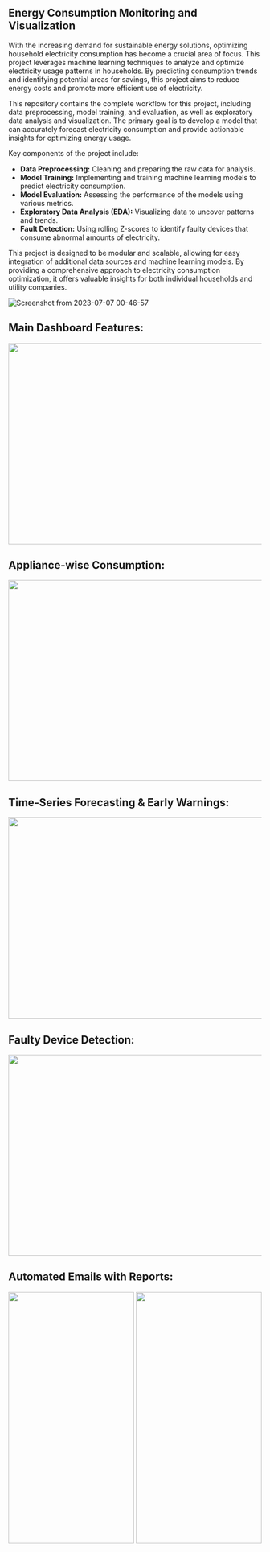 ## Energy Consumption Monitoring and Visualization

With the increasing demand for sustainable energy solutions, optimizing household electricity consumption has become a crucial area of focus. This project leverages machine learning techniques to analyze and optimize electricity usage patterns in households. By predicting consumption trends and identifying potential areas for savings, this project aims to reduce energy costs and promote more efficient use of electricity.

This repository contains the complete workflow for this project, including data preprocessing, model training, and evaluation, as well as exploratory data analysis and visualization. The primary goal is to develop a model that can accurately forecast electricity consumption and provide actionable insights for optimizing energy usage.

Key components of the project include:

- **Data Preprocessing:** Cleaning and preparing the raw data for analysis.
- **Model Training:** Implementing and training machine learning models to predict electricity consumption.
- **Model Evaluation:** Assessing the performance of the models using various metrics.
- **Exploratory Data Analysis (EDA):** Visualizing data to uncover patterns and trends.
- **Fault Detection:** Using rolling Z-scores to identify faulty devices that consume abnormal amounts of electricity.

This project is designed to be modular and scalable, allowing for easy integration of additional data sources and machine learning models. By providing a comprehensive approach to electricity consumption optimization, it offers valuable insights for both individual households and utility companies.

![Screenshot from 2023-07-07 00-46-57](https://github.com/debadridtt/Optimizing-Household-Electricity-through-Machine-Learning/assets/24243687/2e1c553e-44a3-4926-a645-3f42be1fee40)


## Main Dashboard Features:

<img src ="https://user-images.githubusercontent.com/24243687/127759203-45f5e572-a46c-42a9-a3f3-88c8c8aedc19.PNG" width="800" height="400">

## Appliance-wise Consumption:

<img src="https://user-images.githubusercontent.com/24243687/127759223-f089ddf4-3425-454d-9920-d8164bbc8807.PNG" width="800" height="400">

## Time-Series Forecasting & Early Warnings:

<img src="https://user-images.githubusercontent.com/24243687/127759238-ec069bc1-6bc5-4054-bc4e-475ecd6d69fa.PNG" width="800" height="400">

## Faulty Device Detection:

<img src ="https://user-images.githubusercontent.com/24243687/127759184-3fb9e6d2-ce0f-485d-adc2-0f4fa064879b.PNG" width="800" height="400">

## Automated Emails with Reports:
     
<img src= "https://user-images.githubusercontent.com/24243687/127759244-e9aaeb92-c9c7-4945-8fe8-640632f966f5.jpg" width="250" height="500"> <img src="https://user-images.githubusercontent.com/24243687/127759245-ce21f0ff-851c-42ab-ae4f-1a0e6b27e94a.jpg" width="250" height="500">

